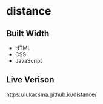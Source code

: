 # distance


## Built Width
- HTML
- CSS
- JavaScript

## Live Verison
https://lukacsma.github.io/distance/
